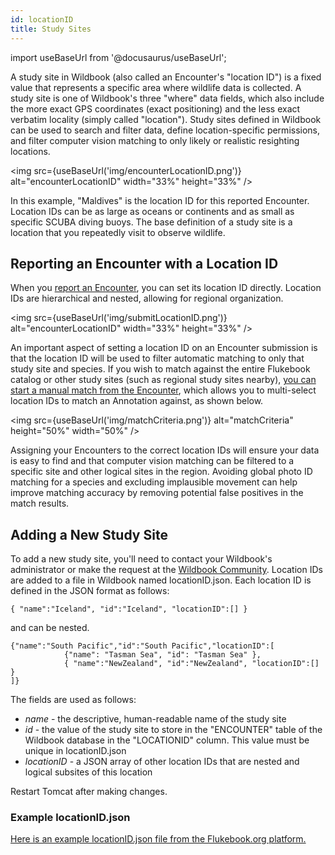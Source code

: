 ```yaml
---
id: locationID
title: Study Sites
---
```


import useBaseUrl from '@docusaurus/useBaseUrl';

A study site in Wildbook (also called an Encounter's "location ID") is a fixed value that represents a specific area where wildlife data is collected. A study site is one of Wildbook's three "where" data fields, which also include the more exact GPS coordinates (exact positioning) and the less exact verbatim locality (simply called "location"). Study sites defined in Wildbook can be used to search and filter data, define location-specific permissions, and filter computer vision matching to only likely or realistic resighting locations.

<img src={useBaseUrl('img/encounterLocationID.png')} alt="encounterLocationID" width="33%" height="33%" />

In this example, "Maldives" is the location ID for this reported Encounter. Location IDs can be as large as oceans or continents and as small as specific SCUBA diving buoys. The base definition of a study site is a location that you repeatedly visit to observe wildlife. 

## Reporting an Encounter with a Location ID

When you [report an Encounter](report_encounter.md), you can set its location ID directly. Location IDs are hierarchical and nested, allowing for regional organization.

<img src={useBaseUrl('img/submitLocationID.png')} alt="encounterLocationID" width="33%" height="33%" />

An important aspect of setting a location ID on an Encounter submission is that the location ID will be used to filter automatic matching to only that study site and species. If you wish to match against the entire Flukebook catalog or other study sites (such as regional study sites nearby), [you can start a manual match from the Encounter](matching_process.md#manually-starting-a-match), which allows you to multi-select location IDs to match an Annotation against, as shown below.

<img src={useBaseUrl('img/matchCriteria.png')} alt="matchCriteria" height="50%" width="50%" /> 

Assigning your Encounters to the correct location IDs will ensure your data is easy to find and that computer vision matching can be filtered to a specific site and other logical sites in the region. Avoiding global photo ID matching for a species and excluding implausible movement can help improve matching accuracy by removing potential false positives in the match results.

## Adding a New Study Site

To add a new study site, you'll need to contact your Wildbook's administrator or make the request at the [Wildbook Community](https://community.wildbook.org). Location IDs are added to a file in Wildbook named locationID.json. Each location ID is defined in the JSON format as follows:

```
{ "name":"Iceland", "id":"Iceland", "locationID":[] }
```

and can be nested.

	{"name":"South Pacific","id":"South Pacific","locationID":[
				{"name": "Tasman Sea", "id": "Tasman Sea" },
				{ "name":"NewZealand", "id":"NewZealand", "locationID":[] }
	]}
The fields are used as follows:

- *name* - the descriptive, human-readable name of the study site
- *id* - the value of the study site to store in the "ENCOUNTER" table of the Wildbook database in the "LOCATIONID" column. This value must be unique in locationID.json
- *locationID* - a JSON array of other location IDs that are nested and logical subsites of this location

Restart Tomcat after making changes.

### Example locationID.json

[Here is an example locationID.json file from the Flukebook.org platform.](https://github.com/WildMeOrg/Wildbook/blob/flukebook/src/main/resources/bundles/locationID.json)